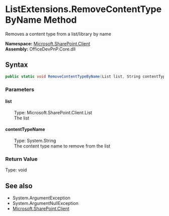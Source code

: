 # ListExtensions.RemoveContentTypeByName Method  
Removes a content type from a list/library by name  

**Namespace:** [Microsoft.SharePoint.Client](Microsoft.SharePoint.Client.md)  
**Assembly:** OfficeDevPnP.Core.dll  
## Syntax
```C#
public static void RemoveContentTypeByName(List list, String contentTypeName)
```
### Parameters
#### list  
&emsp;&emsp;Type: Microsoft.SharePoint.Client.List  
&emsp;&emsp;The list  

#### contentTypeName  
&emsp;&emsp;Type: System.String  
&emsp;&emsp;The content type name to remove from the list  

### Return Value
Type: void  

## See also
- System.ArgumentException
- System.ArgumentNullException
- [Microsoft.SharePoint.Client](Microsoft.SharePoint.Client.md)
